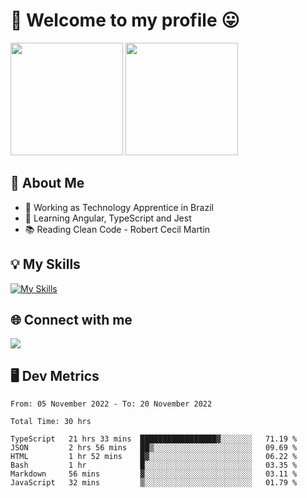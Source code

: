 # 🎉 Welcome to my profile 😛

<div>
  <img height="180em" src="https://github-readme-stats.vercel.app/api?username=VinicciusSantos&show_icons=true&icon_color=fff&include_all_commits=true&count_private=true&bg_color=30,08BEC1,394AAB&title_color=fff&text_color=fff"/>
  <img height="180em" src="https://github-readme-stats.vercel.app/api/top-langs/?username=VinicciusSantos&langs_count=8&layout=compact&include_all_commits=true&count_private=true&bg_color=30,3357AD,354DAD&title_color=fff&text_color=fff"/>
</div>


## 📖 About Me
- 🔭 Working as Technology Apprentice in Brazil
- 🌱 Learning Angular, TypeScript and Jest
- 📚 Reading Clean Code - Robert Cecil Martin

## 💡 My Skills

[![My Skills](https://skills.thijs.gg/icons?i=angular,react,html,css,sass,bootstrap,ts,js,nodejs,git,c,py,postgres)](https://github.com/VinicciusSantos)

## 🌐 Connect with me

<a href="https://www.linkedin.com/in/vinicius-guedes-b817aa223/"><img src="https://img.shields.io/badge/LinkedIn-0077B5?style=for-the-badge&logo=linkedin&logoColor=white"/></a>

## 🖥️ Dev Metrics

<!--START_SECTION:waka-->

```text
From: 05 November 2022 - To: 20 November 2022

Total Time: 30 hrs

TypeScript   21 hrs 33 mins  █████████████████▓░░░░░░░   71.19 %
JSON         2 hrs 56 mins   ██▒░░░░░░░░░░░░░░░░░░░░░░   09.69 %
HTML         1 hr 52 mins    █▓░░░░░░░░░░░░░░░░░░░░░░░   06.22 %
Bash         1 hr            █░░░░░░░░░░░░░░░░░░░░░░░░   03.35 %
Markdown     56 mins         ▓░░░░░░░░░░░░░░░░░░░░░░░░   03.11 %
JavaScript   32 mins         ▒░░░░░░░░░░░░░░░░░░░░░░░░   01.79 %
```

<!--END_SECTION:waka-->
